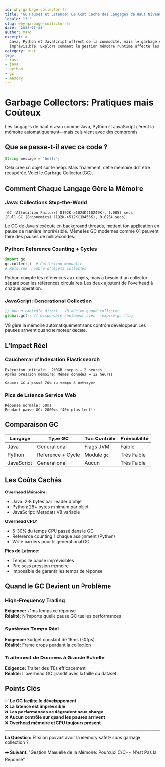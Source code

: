 ```yaml
---
id: why-garbage-collector-fr
title: "GC Pauses et Latence: Le Coût Caché des Langages de Haut Niveau"
locale: "fr"
slug: why-garbage-collector-fr
date: '2025-07-28'
author: mayo
excerpt: >-
  Java, Python et JavaScript offrent de la commodité, mais le garbage collection introduit une latence 
  imprévisible. Explore comment la gestion mémoire runtime affecte les performances des systèmes réels.
category: rust
tags:
- rust
- java
- python
- gc
- memory
---
```


# Garbage Collectors: Pratiques mais Coûteux

Les langages de haut niveau comme Java, Python et JavaScript gèrent la mémoire automatiquement—mais cela vient avec des compromis.

## Que se passe-t-il avec ce code ?

```java
String message = "hello";
```

Cela crée un objet sur le heap. Mais finalement, cette mémoire doit être récupérée. Voici le Garbage Collector (GC).

## Comment Chaque Langage Gère la Mémoire

### Java: Collections Stop-the-World
```
[GC (Allocation Failure) 8192K->1024K(10240K), 0.0057 secs]
[Full GC (Ergonomics) 8192K->512K(19456K), 0.0234 secs]
```

Le GC de Java s'exécute en background threads, mettant ton application en pause de manière imprévisible. Même les GC modernes comme G1 peuvent faire des pauses de millisecondes.

### Python: Reference Counting + Cycles
```python
import gc
gc.collect()  # Collection manuelle
# Retourne: nombre d'objets collectés
```

Python compte les références aux objets, mais a besoin d'un collector séparé pour les références circulaires. Les deux ajoutent de l'overhead à chaque opération.

### JavaScript: Generational Collection
```javascript
// Aucun contrôle direct - V8 décide quand collecter
global.gc(); // Disponible seulement avec --expose-gc flag
```

V8 gère la mémoire automatiquement sans contrôle développeur. Les pauses arrivent quand le moteur décide.

## L'Impact Réel

### Cauchemar d'Indexation Elasticsearch
```
Exécution initiale:  200GB corpus → 2 heures
Après pression mémoire: Mêmes données → 12 heures

Cause: GC a passé 70% du temps à nettoyer
```

### Pics de Latence Service Web
```
Réponse normale: 50ms
Pendant pause GC: 2000ms (40x plus lent!)
```

## Comparaison GC

| Langage    | Type GC           | Ton Contrôle | Prévisibilité  |
|------------|-------------------|----------------|----------------|
| Java       | Generational      | Flags JVM      | Faible         |
| Python     | Reference + Cycle | Module `gc`    | Très Faible    |
| JavaScript | Generational      | Aucun          | Très Faible    |

## Les Coûts Cachés

**Overhead Mémoire:**
- Java: 2-8 bytes par header d'objet
- Python: 28+ bytes minimum par objet  
- JavaScript: Metadata V8 variable

**Overhead CPU:**
- 5-30% du temps CPU passé dans le GC
- Reference counting à chaque assignment (Python)
- Write barriers pour le generational GC

**Pics de Latence:**
- Temps de pause imprévisibles
- Pire sous pression mémoire
- Impossible de garantir les temps de réponse

## Quand le GC Devient un Problème

### High-Frequency Trading
**Exigence:** <1ms temps de réponse  
**Réalité:** N'importe quelle pause GC tue les performances

### Systèmes Temps Réel  
**Exigence:** Budget constant de 16ms (60fps)  
**Réalité:** Frame drops pendant la collection

### Traitement de Données à Grande Échelle
**Exigence:** Traiter des TBs efficacement  
**Réalité:** L'overhead GC grandit avec la taille du dataset

## Points Clés

✅ **Le GC facilite le développement**  
❌ **La latence est imprévisible**  
❌ **Les performances se dégradent sous charge**  
❌ **Aucun contrôle sur quand les pauses arrivent**  
❌ **Overhead mémoire et CPU toujours présent**

---

**La Question:** Et si on pouvait avoir la memory safety *sans* garbage collection ?

**➡️ Suivant:** "Gestion Manuelle de la Mémoire: Pourquoi C/C++ N'est Pas la Réponse"